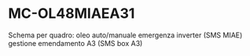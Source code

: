 # MC-OL48MIAEA31
Schema per quadro:
oleo
auto/manuale
emergenza inverter (SMS MIAE)
gestione emendamento A3 (SMS box A3)
